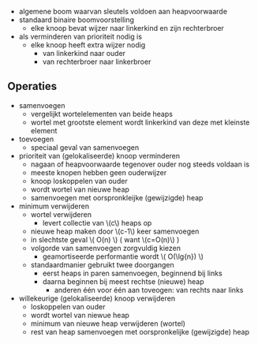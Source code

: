 
* algemene boom waarvan sleutels voldoen aan heapvoorwaarde
* standaard binaire boomvoorstelling
    * elke knoop bevat wijzer naar linkerkind en zijn rechterbroer
* als verminderen van prioriteit nodig is
    * elke knoop heeft extra wijzer nodig
        * van linkerkind naar ouder
        * van rechterbroer naar linkerbroer

## Operaties

* samenvoegen
    * vergelijkt wortelelementen van beide heaps
    * wortel met grootste element wordt linkerkind van deze met kleinste element
* toevoegen
    * speciaal geval van samenvoegen
* prioriteit van (gelokaliseerde) knoop verminderen
    * nagaan of heapvoorwaarde tegenover ouder nog steeds voldaan is
    * meeste knopen hebben geen ouderwijzer
    * knoop loskoppelen van ouder
    * wordt wortel van nieuwe heap
    * samenvoegen met oorspronkleijke (gewijzigde) heap
* minimum verwijderen
    * wortel verwijderen
        * levert collectie van \\(c\\) heaps op
    * nieuwe heap maken door \\(c-1\\) keer samenvoegen
    * in slechtste geval \\( O(n) \\) ( want \\(c=O(n)\\) )
    * volgorde van samenvoegen zorgvuldig kiezen
        * geamortiseerde performantie wordt \\( O(\lg{n}) \\)
    * standaardmanier gebruikt twee doorgangen
        * eerst heaps in paren samenvoegen, beginnend bij links
        * daarna beginnen bij meest rechtse (nieuwe) heap
            * anderen één voor één aan toveogen: van rechts naar links
* willekeurige (gelokaliseerde) knoop verwijderen
    * loskoppelen van ouder
    * wordt wortel van niewue heap
    * minimum van nieuwe heap verwijderen (wortel)
    * rest van heap samenvoegen met oorspronkelijke (gewijzigde) heap
